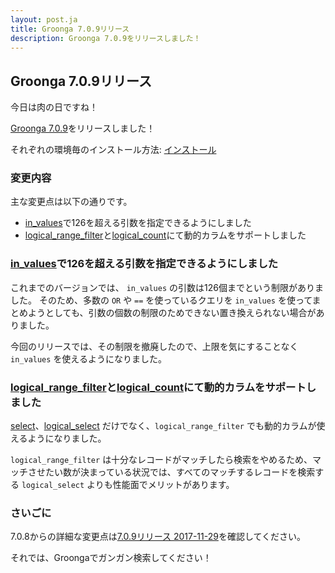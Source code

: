 ```yaml
---
layout: post.ja
title: Groonga 7.0.9リリース
description: Groonga 7.0.9をリリースしました！
---
```


## Groonga 7.0.9リリース

今日は肉の日ですね！

[Groonga 7.0.9](/ja/docs/news.html#release-7.0.9)をリリースしました！

それぞれの環境毎のインストール方法: [インストール](/ja/docs/install.html)

### 変更内容

主な変更点は以下の通りです。

  * [in_values](/ja/docs/reference/functions/in_values.html)で126を超える引数を指定できるようにしました
  * [logical_range_filter](/ja/docs/reference/commands/logical_range_filter.html)と[logical_count](/ja/docs/reference/commands/logical_count.html)にて動的カラムをサポートしました

### [in_values](/ja/docs/reference/functions/in_values.html)で126を超える引数を指定できるようにしました

これまでのバージョンでは、 `in_values` の引数は126個までという制限がありました。
そのため、多数の `OR` や `==` を使っているクエリを `in_values` を使ってまとめようとしても、引数の個数の制限のためできない置き換えられない場合がありました。

今回のリリースでは、その制限を撤廃したので、上限を気にすることなく `in_values` を使えるようになりました。

### [logical_range_filter](/ja/docs/reference/commands/logical_range_filter.html)と[logical_count](/ja/docs/reference/commands/logical_count.html)にて動的カラムをサポートしました

[select](/ja/docs/reference/commands/select.html#dynamic-column-related-parameters)、[logical_select](/ja/docs/reference/commands/logical_select.html#dynamic-column-related-parameters) だけでなく、`logical_range_filter` でも動的カラムが使えるようになりました。

`logical_range_filter` は十分なレコードがマッチしたら検索をやめるため、マッチさせたい数が決まっている状況では、すべてのマッチするレコードを検索する `logical_select` よりも性能面でメリットがあります。

### さいごに

7.0.8からの詳細な変更点は[7.0.9リリース 2017-11-29](/ja/docs/news.html#release-7.0.9)を確認してください。

それでは、Groongaでガンガン検索してください！

